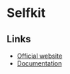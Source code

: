 # Selfkit

## Links

- [Official website](https://selfkit.dev)
- [Documentation](https://docs.selfkit.dev/docs)